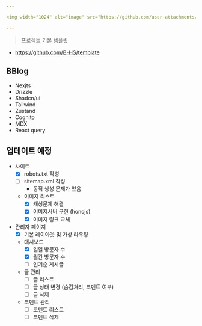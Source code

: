 ```yaml
---

<img width="1024" alt="image" src="https://github.com/user-attachments/assets/9d95cb48-ca3d-4438-8a0e-0d65a6fd35fc">  

---
```


> 프로젝트 기본 템플릿
  - https://github.com/B-HS/template
## BBlog
-   Nexjts
-   Drizzle
-   Shadcn/ui
-   Tailwind
-   Zustand
-   Cognito
-   MDX
-   React query

## 업데이트 예정
- 사이트
  - [x] robots.txt 작성
  - [ ] sitemap.xml 작성
    - 동적 생성 문제가 있음
  - 이미지 리스트
    - [x] 캐싱문제 해결
    - [x] 이미지서버 구현 (honojs)
    - [x] 이미지 링크 교체
- 관리자 페이지
  - [x] 기본 레이아웃 및 가상 라우팅
  - 대시보드
    - [x] 일일 방문자 수
    - [x] 월간 방문자 수
    - [ ] 인기순 게시글
  - 글 관리
    - [ ] 글 리스트
    - [ ] 글 상태 변경 (숨김처리, 코멘트 여부)
    - [ ] 글 삭제
  - 코멘트 관리
    - [ ] 코멘트 리스트
    - [ ] 코멘트 삭제
